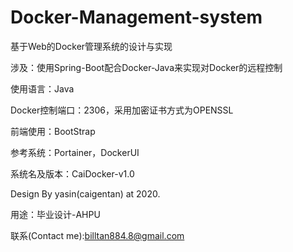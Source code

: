 # Docker-Management-system

基于Web的Docker管理系统的设计与实现

涉及：使用Spring-Boot配合Docker-Java来实现对Docker的远程控制

使用语言：Java

Docker控制端口：2306，采用加密证书方式为OPENSSL

前端使用：BootStrap

参考系统：Portainer，DockerUI

系统名及版本：CaiDocker-v1.0

Design By yasin(caigentan) at 2020.

用途：毕业设计-AHPU

联系(Contact me):billtan884.8@gmail.com
